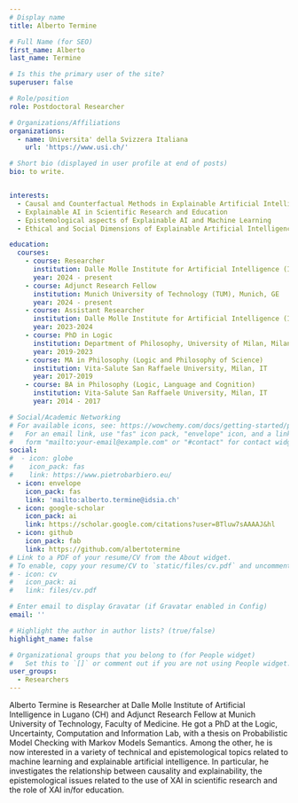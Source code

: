 ```yaml
---
# Display name
title: Alberto Termine

# Full Name (for SEO)
first_name: Alberto
last_name: Termine

# Is this the primary user of the site?
superuser: false

# Role/position
role: Postdoctoral Researcher

# Organizations/Affiliations
organizations:
  - name: Universita' della Svizzera Italiana
    url: 'https://www.usi.ch/'

# Short bio (displayed in user profile at end of posts)
bio: to write.


interests:
  - Causal and Counterfactual Methods in Explainable Artificial Intelligence
  - Explainable AI in Scientific Research and Education
  - Epistemological aspects of Explainable AI and Machine Learning
  - Ethical and Social Dimensions of Explainable Artificial Intelligence

education:
  courses:
    - course: Researcher
      institution: Dalle Molle Institute for Artificial Intelligence (IDSIA USI-SUPSI), Lugano, CH
      year: 2024 - present
    - course: Adjunct Research Fellow 
      institution: Munich University of Technology (TUM), Munich, GE
      year: 2024 - present
    - course: Assistant Researcher 
      institution: Dalle Molle Institute for Artificial Intelligence (IDSIA USI-SUPSI), Lugano, CH
      year: 2023-2024
    - course: PhD in Logic 
      institution: Department of Philosophy, University of Milan, Milan, IT
      year: 2019-2023
    - course: MA in Philosophy (Logic and Philosophy of Science) 
      institution: Vita-Salute San Raffaele University, Milan, IT
      year: 2017-2019
    - course: BA in Philosophy (Logic, Language and Cognition) 
      institution: Vita-Salute San Raffaele University, Milan, IT
      year: 2014 - 2017

# Social/Academic Networking
# For available icons, see: https://wowchemy.com/docs/getting-started/page-builder/#icons
#   For an email link, use "fas" icon pack, "envelope" icon, and a link in the
#   form "mailto:your-email@example.com" or "#contact" for contact widget.
social:
#  - icon: globe
#    icon_pack: fas
#    link: https://www.pietrobarbiero.eu/
  - icon: envelope
    icon_pack: fas
    link: 'mailto:alberto.termine@idsia.ch'
  - icon: google-scholar
    icon_pack: ai
    link: https://scholar.google.com/citations?user=BTluw7sAAAAJ&hl
  - icon: github
    icon_pack: fab
    link: https://github.com/albertotermine
# Link to a PDF of your resume/CV from the About widget.
# To enable, copy your resume/CV to `static/files/cv.pdf` and uncomment the lines below.
# - icon: cv
#   icon_pack: ai
#   link: files/cv.pdf

# Enter email to display Gravatar (if Gravatar enabled in Config)
email: ''

# Highlight the author in author lists? (true/false)
highlight_name: false

# Organizational groups that you belong to (for People widget)
#   Set this to `[]` or comment out if you are not using People widget.
user_groups:
  - Researchers
---
```


Alberto Termine is Researcher at Dalle Molle Institute of Artificial Intelligence in Lugano (CH) and Adjunct Research Fellow at Munich University of Technology, Faculty of Medicine. He got a PhD at the Logic, Uncertainty, Computation and Information Lab, with a thesis on Probabilistic Model Checking with Markov Models Semantics. Among the other, he is now interested in a variety of technical and epistemological topics related to machine learning and explainable artificial intelligence. In particular, he investigates the relationship between causality and explainability, the epistemological issues related to the use of XAI in scientific research and the role of XAI in/for education.
